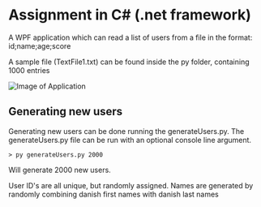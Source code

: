 <h1> Assignment in C# (.net framework) </h1>

<p>
A WPF application which can read a list of users from a file in the format: id;name;age;score

A sample file (TextFile1.txt) can be found inside the py folder, containing 1000 entries 

![Image of Application](https://i.imgur.com/DZT2A1Y.png)

<h2> Generating new users </h2>
<p>
Generating new users can be done running the generateUsers.py.
The generateUsers.py file can be run with an optional console line argument. </br>

    > py generateUsers.py 2000 

Will generate 2000 new users.

User ID's are all unique, but randomly assigned.
Names are generated by randomly combining danish first names with danish last names
